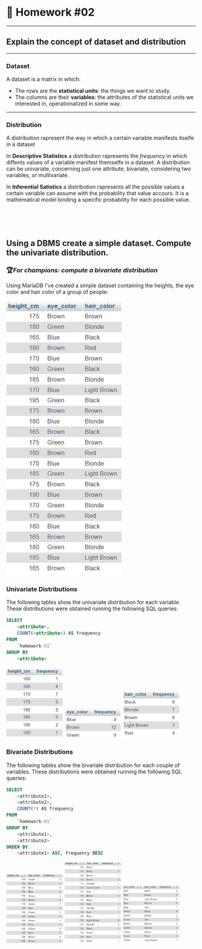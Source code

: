 # 📝 Homework #02
---

## Explain the concept of **dataset** and **distribution**

---

### Dataset
A dataset is a matrix in which:
- The rows are the **statistical units**: the things we want to study.
- The columns are their **variables**: the attributes of the statistical units we interested in, operationalized in some way.

---

### Distribution
A distribution rapresent the way in which a certain variable manifests itselfe in a dataset

In **Descriptive Statistics** a distribution rapresents the *frequency* in which diffents values of a variable manifest themselfe in a dataset. A distribution can be univariate, concerning just one attribute, bivariate, considering two variables, or multivariate.

In **Inferential Satistics** a distribution rapresents all the possible values a certain variable can assume with the probability that value accours. It is a mathematical model binding a specific probability for each possible value.

<br><br><br>

## Using a DBMS create a simple dataset. Compute the univariate distribution.
### 🏆*For champions: compute a bivariate distribution*

Using MariaDB I've created a simple dataset containing the heights, the eye color and hair color of a group of people:

![](../images/dataset.png)

### Univariate Distributions
The following tables show the univariate distribution for each variable.
These distributions were obtained running the following SQL queries:

```sql
SELECT 
	<attribute>, 
	COUNT(<attribute>) AS frequency 
FROM 
	`homework-01` 
GROUP BY 
	<attribute>
```

<img src="../images/height.png" width="30%" /> <img src="../images/eye_color.png" width="30%" /> <img src="../images/hair_color.png" width="30%" />

### Bivariate Distributions
The following tables show the bivariate distribution for each couple of variables.
These distributions were obtained running the following SQL queries:

```sql
SELECT
    <attribute1>,
    <attribute2>,
    COUNT(*) AS frequency
FROM
    `homework-01`
GROUP BY
    <attribute1>,
    <attribute2>
ORDER BY
    <attribute1> ASC, frequency DESC
  ```

<img src="../images/height-eye_color.png" width="30%" /> <img src="../images/height-hair_color.png" width="30%" /> <img src="../images/eye_color-hair_color.png" width="30%" />

